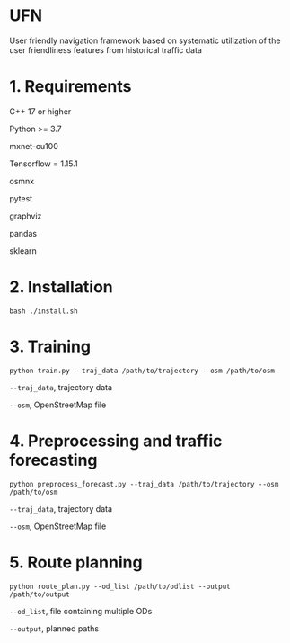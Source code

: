 # UFN
User friendly navigation framework based on systematic utilization of the user friendliness features from historical traffic data

# 1. Requirements
C++ 17 or higher

Python >= 3.7

mxnet-cu100

Tensorflow = 1.15.1

osmnx

pytest

graphviz

pandas

sklearn

# 2. Installation
`bash ./install.sh`

# 3. Training
`python train.py --traj_data /path/to/trajectory --osm /path/to/osm`

`--traj_data`, trajectory data

`--osm`, OpenStreetMap file

# 4. Preprocessing and traffic forecasting
`python preprocess_forecast.py --traj_data /path/to/trajectory --osm /path/to/osm`

`--traj_data`, trajectory data

`--osm`, OpenStreetMap file

# 5. Route planning
`python route_plan.py --od_list /path/to/odlist --output /path/to/output`

`--od_list`, file containing multiple ODs

`--output`, planned paths

